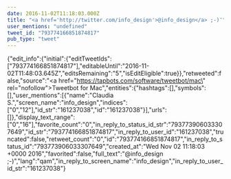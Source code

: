 ```yaml
---
date: 2016-11-02T11:18:03.000Z
title: "<a href='http://twitter.com/info_design'>@info_design</a> ;-)″"
user_mentions: "undefined"
tweet_id: "793774166851874817"
pub_type: "tweet"
---
```

{"edit_info":{"initial":{"editTweetIds":["793774166851874817"],"editableUntil":"2016-11-02T11:48:03.645Z","editsRemaining":"5","isEditEligible":true}},"retweeted":false,"source":"<a href=\"https://tapbots.com/software/tweetbot/mac\" rel=\"nofollow\">Tweetbot for Mac</a>","entities":{"hashtags":[],"symbols":[],"user_mentions":[{"name":"Claudia S.","screen_name":"info_design","indices":["0","12"],"id_str":"161237038","id":"161237038"}],"urls":[]},"display_text_range":["0","16"],"favorite_count":"0","in_reply_to_status_id_str":"793773906033307649","id_str":"793774166851874817","in_reply_to_user_id":"161237038","truncated":false,"retweet_count":"0","id":"793774166851874817","in_reply_to_status_id":"793773906033307649","created_at":"Wed Nov 02 11:18:03 +0000 2016","favorited":false,"full_text":"@info_design ;-)","lang":"qam","in_reply_to_screen_name":"info_design","in_reply_to_user_id_str":"161237038"}
